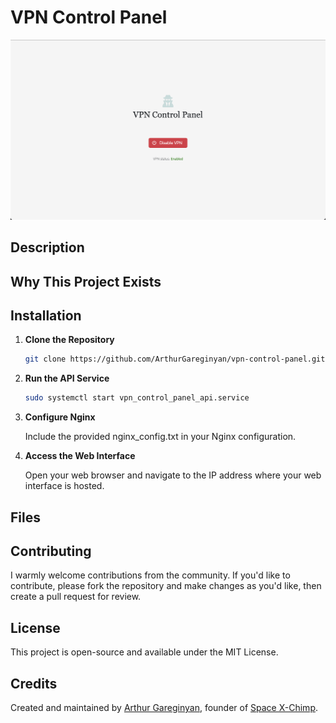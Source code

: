 # VPN Control Panel

![Screenshot](https://github.com/ArthurGareginyan/vpn-control-panel/blob/main/screenshot.png)

## Description

## Why This Project Exists

## Installation

1. **Clone the Repository**
    ```bash
    git clone https://github.com/ArthurGareginyan/vpn-control-panel.git
    ```

2. **Run the API Service**
    ```bash
    sudo systemctl start vpn_control_panel_api.service
    ```

3. **Configure Nginx**

    Include the provided nginx_config.txt in your Nginx configuration.

4. **Access the Web Interface**

    Open your web browser and navigate to the IP address where your web interface is hosted.

## Files

## Contributing

I warmly welcome contributions from the community. If you'd like to contribute, please fork the repository and make changes as you'd like, then create a pull request for review.

## License

This project is open-source and available under the MIT License.

## Credits

Created and maintained by [Arthur Gareginyan](https://www.mycyberuniverse.com), founder of [Space X-Chimp](https://www.spacexchimp.com).
